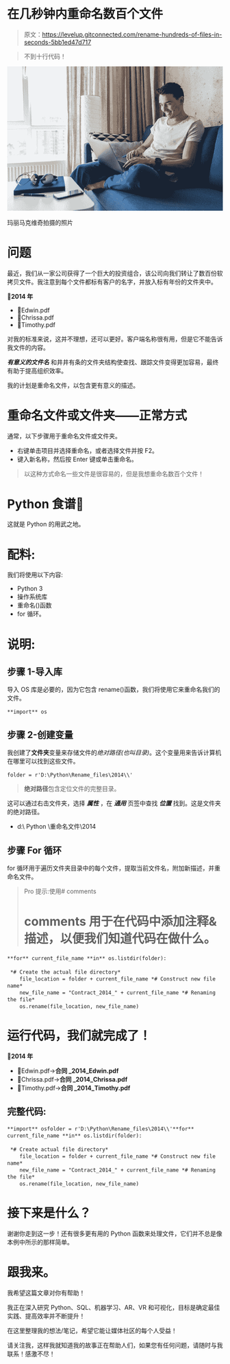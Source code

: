 # 在几秒钟内重命名数百个文件

> 原文：<https://levelup.gitconnected.com/rename-hundreds-of-files-in-seconds-5bb1ed47d717>

> 不到十行代码！

![](img/3f49446ee470400f2db9ae754ef11981.png)

玛丽马克维奇拍摄的照片

# 问题

最近，我们从一家公司获得了一个巨大的投资组合，该公司向我们转让了数百份软拷贝文件。我注意到每个文件都标有客户的名字，并放入标有年份的文件夹中。

**📂2014 年**

*   📄Edwin.pdf
*   📄Chrissa.pdf
*   📄Timothy.pdf

对我的标准来说，这并不理想，还可以更好。客户端名称很有用，但是它不能告诉我文件的内容。

***有意义的文件名*** 和井井有条的文件夹结构使查找、跟踪文件变得更加容易，最终有助于提高组织效率。

我的计划是重命名文件，以包含更有意义的描述。

# **重命名文件或文件夹——正常方式**

通常，以下步骤用于重命名文件或文件夹。

*   右键单击项目并选择重命名，或者选择文件并按 F2。
*   键入新名称，然后按 Enter 键或单击重命名。

> 以这种方式命名一些文件是很容易的，但是我想重命名数百个文件！

# Python 食谱🐍

这就是 Python 的用武之地。

# **配料:**

我们将使用以下内容:

*   Python 3
*   操作系统库
*   重命名()函数
*   for 循环。

# **说明:**

## 步骤 1-导入库

导入 OS 库是必要的，因为它包含 rename()函数，我们将使用它来重命名我们的文件。

```
**import** os
```

## 步骤 2-创建变量

我创建了**文件夹**变量来存储文件的*绝对路径(也叫目录)*。这个变量用来告诉计算机在哪里可以找到这些文件。

```
folder = r'D:\Python\Rename_files\2014\\'
```

> **绝对路径**包含定位文件的完整目录。

这可以通过右击文件夹，选择 ***属性*** ，在 ***通用*** 页签中查找 ***位置*** 找到。这是文件夹的绝对路径。

*   d:\ Python \重命名文件\2014

## 步骤 For 循环

for 循环用于遍历文件夹目录中的每个文件，提取当前文件名，附加新描述，并重命名文件。

> Pro 提示:使用# comments
> # comments 用于在代码中添加注释&描述，以便我们知道代码在做什么。

```
**for** current_file_name **in** os.listdir(folder):

 *# Create the actual file directory*
    file_location = folder + current_file_name *# Construct new file name*
    new_file_name = "Contract_2014_" + current_file_name *# Renaming the file*
    os.rename(file_location, new_file_name)
```

# 运行代码，我们就完成了！

**📁2014 年**

*   📄Edwin.pdf→**合同 _2014_Edwin.pdf**
*   📄Chrissa.pdf→**合同 _2014_Chrissa.pdf**
*   📄Timothy.pdf→**合同 _2014_Timothy.pdf**

## 完整代码:

```
**import** osfolder = r'D:\Python\Rename_files\2014\\'**for** current_file_name **in** os.listdir(folder):

 *# Create actual file directory*
    file_location = folder + current_file_name *# Construct new file name*
    new_file_name = "Contract_2014_" + current_file_name *# Renaming the file*
    os.rename(file_location, new_file_name)
```

# **接下来是什么？**

谢谢你走到这一步！还有很多更有用的 Python 函数来处理文件，它们并不总是像本例中所示的那样简单。

# 跟我来。

我希望这篇文章对你有帮助！

我正在深入研究 Python、SQL、机器学习、AR、VR 和可视化，目标是确定最佳实践、提高效率并不断提升！

在这里整理我的想法/笔记，希望它能让媒体社区的每个人受益！

请关注我，这样我就知道我的故事正在帮助人们，如果您有任何问题，请随时与我联系！感激不尽！